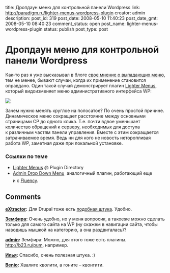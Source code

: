 title: Дропдаун меню для контрольной панели Wordpress
link: http://paradigm.ru/lighter-menus-wordpress-plugin
creator: admin
description: 
post_id: 319
post_date: 2008-05-10 11:40:23
post_date_gmt: 2008-05-10 08:40:23
comment_status: open
post_name: lighter-menus-wordpress-plugin
status: publish
post_type: post

# Дропдаун меню для контрольной панели Wordpress

Как-то раз я уже высказывал в блоге [свое мнение о выпадающих меню](/2008/03/31/delicious-previe/), тем не менее, бывают случаи, когда их применение становится оправдано. Один такой случай демонстрирует плагин [Lighter Menus](http://b23.ru/pqt), который видоизменяет меню административного интерфейса WP:

![](/;-\)/2008/05/lighter-admin-drop-menus.png)

Зачем нужно менять круглое на полосатое? По очень простой причине. Динамическое меню сокращает расстояние между основными страницами CP до одного клика. Т.е. почти вдвое уменьшает количество обращений к серверу, необходимых для доступа к различным частям панели управления. Вместе с этим сокращается затрачиваемое время. Ведь ни для кого не новость неторопливая работа WP, заметная даже при локальной установке.

### Ссылки по теме

  * [Lighter Menus](http://b23.ru/pqt) @ Plugin Directory
  * [Admin Drop Down Menu](http://b23.ru/pqo)  аналогичный плагин, работающий еще и с [Fluency](/2008/03/21/wp25-admin-color-schemes/).

## Comments

**[eXtractor](#722 "2008-05-10 14:39:35"):** Для Drupal тоже есть [подобная штука](http://drupal.org/project/admin_menu). Удобно.

**[Земфира](#730 "2008-05-11 08:22:02"):** Очень удобно, но у меня вопросик, а такоеже можно сделать только для самого сайта на WP (ну скажем в навигации сайта, чтобы наводишь мышкой на категорию, а она раздвигалась)?

**[admin](#731 "2008-05-11 13:37:03"):** Земфира: Можно, для этого тоже есть плагины. http://b23.ru/pum, например.

**[Илья](#734 "2008-05-11 23:09:56"):** Спасибо, очень полезная штука. :)

**[Benio](#765 "2008-05-16 04:49:29"):** Хвалите кволити, а гоните – квонтити.

